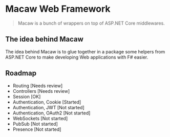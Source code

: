 # Macaw Web Framework

> Macaw is a bunch of wrappers on top of ASP.NET Core middlewares.

## The idea behind Macaw

The idea behind Macaw is to glue together in a package some helpers
from ASP.NET Core to make developing Web applications with F# easier. 

## Roadmap

- Routing [Needs review]
- Controllers [Needs review]
- Session [OK]
- Authentication, Cookie [Started]
- Authentication, JWT [Not started]
- Authentication, OAuth2 [Not started]
- WebSockets [Not started]
- PubSub [Not started]
- Presence [Not started]